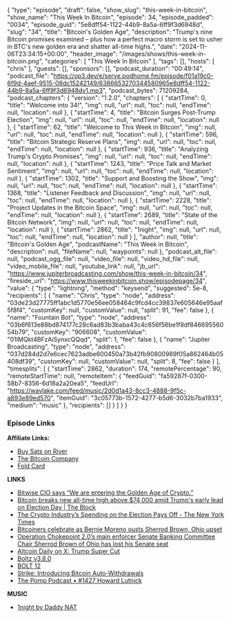 {
  "type": "episode",
  "draft": false,
  "show_slug": "this-week-in-bitcoin",
  "show_name": "This Week In Bitcoin",
  "episode": 34,
  "episode_padded": "0034",
  "episode_guid": "5e8dff54-1122-44b9-8a5a-6ff9f3d6948d",
  "slug": "34",
  "title": "Bitcoin's Golden Age",
  "description": "Trump's nine Bitcoin promises examined – plus how a perfect macro storm is set to usher in BTC's new golden era and shatter all-time highs.",
  "date": "2024-11-06T23:34:15+00:00",
  "header_image": "/images/shows/this-week-in-bitcoin.png",
  "categories": [
    "This Week In Bitcoin"
  ],
  "tags": [],
  "hosts": [
    "chris"
  ],
  "guests": [],
  "sponsors": [],
  "podcast_duration": "00:49:14",
  "podcast_file": "https://op3.dev/e/serve.podhome.fm/episode/f01a19c0-6f9d-4aef-9515-08dc15242149/6386653270344580965e8dff54-1122-44b9-8a5a-6ff9f3d6948dv1.mp3",
  "podcast_bytes": 71209284,
  "podcast_chapters": {
    "version": "1.2.0",
    "chapters": [
      {
        "startTime": 0,
        "title": "Welcome into 34!",
        "img": null,
        "url": null,
        "toc": null,
        "endTime": null,
        "location": null
      },
      {
        "startTime": 4,
        "title": "Bitcoin Surges Post-Trump Election",
        "img": null,
        "url": null,
        "toc": null,
        "endTime": null,
        "location": null
      },
      {
        "startTime": 62,
        "title": "Welcome to This Week in Bitcoin",
        "img": null,
        "url": null,
        "toc": null,
        "endTime": null,
        "location": null
      },
      {
        "startTime": 596,
        "title": "Bitcoin Strategic Reserve Plans",
        "img": null,
        "url": null,
        "toc": null,
        "endTime": null,
        "location": null
      },
      {
        "startTime": 936,
        "title": "Analyzing Trump's Crypto Promises",
        "img": null,
        "url": null,
        "toc": null,
        "endTime": null,
        "location": null
      },
      {
        "startTime": 1243,
        "title": "Price Talk and Market Sentiment",
        "img": null,
        "url": null,
        "toc": null,
        "endTime": null,
        "location": null
      },
      {
        "startTime": 1302,
        "title": "Support and Boosting the Show",
        "img": null,
        "url": null,
        "toc": null,
        "endTime": null,
        "location": null
      },
      {
        "startTime": 1368,
        "title": "Listener Feedback and Discussion",
        "img": null,
        "url": null,
        "toc": null,
        "endTime": null,
        "location": null
      },
      {
        "startTime": 2228,
        "title": "Project Updates in the Bitcoin Space",
        "img": null,
        "url": null,
        "toc": null,
        "endTime": null,
        "location": null
      },
      {
        "startTime": 2689,
        "title": "State of the Bitcoin Network",
        "img": null,
        "url": null,
        "toc": null,
        "endTime": null,
        "location": null
      },
      {
        "startTime": 2862,
        "title": "1night",
        "img": null,
        "url": null,
        "toc": null,
        "endTime": null,
        "location": null
      }
    ],
    "author": null,
    "title": "Bitcoin's Golden Age",
    "podcastName": "This Week in Bitcoin",
    "description": null,
    "fileName": null,
    "waypoints": null
  },
  "podcast_alt_file": null,
  "podcast_ogg_file": null,
  "video_file": null,
  "video_hd_file": null,
  "video_mobile_file": null,
  "youtube_link": null,
  "jb_url": "https://www.jupiterbroadcasting.com/show/this-week-in-bitcoin/34",
  "fireside_url": "https://www.thisweekinbitcoin.show/episodepage/34",
  "value": {
    "type": "lightning",
    "method": "keysend",
    "suggested": 5e-8,
    "recipients": [
      {
        "name": "Chris",
        "type": "node",
        "address": "03de23d27775ff1abc1d5770e56ee058464c9fcd4cc39837e605646e95aaf5f8f4",
        "customKey": null,
        "customValue": null,
        "split": 91,
        "fee": false
      },
      {
        "name": "Fountain Bot",
        "type": "node",
        "address": "03b6f613e88bd874177c28c6ad83b3baba43c4c656f56be1f8df84669556054b79",
        "customKey": "906608",
        "customValue": "01IMQkt4BFzAiSynxcQQqd",
        "split": 1,
        "fee": false
      },
      {
        "name": "Jupiter Broadcasting",
        "type": "node",
        "address": "037d284d2d7e6cec7623adbe600450a73b42fb90800989f05a862464b05408df39",
        "customKey": null,
        "customValue": null,
        "split": 8,
        "fee": false
      }
    ],
    "timesplits": [
      {
        "startTime": 2862,
        "duration": 174,
        "remotePercentage": 90,
        "remoteStartTime": null,
        "remoteItem": {
          "feedGuid": "fa59287f-0300-58b7-8356-6d18a2a20ea5",
          "feedUrl": "https://wavlake.com/feed/music/2d0d1a43-8cc3-4888-9f5c-a893e89ed570",
          "itemGuid": "3c05773b-1572-4277-b5d6-3032b7ba1933",
          "medium": "music"
        },
        "recipients": []
      }
    ]
  }
}


### Episode Links

**Affiliate Links:**

* [Buy Sats on River](https://river.com/signup?r=3CT4V56E)
* [The Bitcoin Company](https://app.thebitcoincompany.com/signup?ref=JUPITER)
* [Fold Card](https://use.foldapp.com/r/XNHPXTFC)

**LINKS**

* [Bitwise CIO says “We are entering the Golden Age of Crypto.”](https://x.com/BitcoinMagazine/status/1854207857190752647)
* [Bitcoin breaks new all-time high above $74,000 amid Trump's early lead on Election Day | The Block](https://www.theblock.co/post/282319/bitcoin-all-time-high)
* [The Crypto Industry’s Spending on the Election Pays Off - The New York Times](https://www.nytimes.com/2024/11/06/technology/crypto-industry-spending-election.html)
* [Bitcoiners celebrate as Bernie Moreno ousts Sherrod Brown, Ohio upset](https://www.cnbc.com/2024/11/05/bitcoiners-celebrate-as-bernie-moreno-ousts-sherrod-brown-ohio-upset.html)
* [Operation Chokepoint 2.0’s main enforcer Senate Banking Committee Chair Sherrod Brown of Ohio has lost his Senate seat](https://x.com/bitcoinnewscom/status/1854021262391284122?t=ASJqAbm5fVHDKeq7CLKqjw)
* [Altcoin Daily on X: Trump Super Cut](https://x.com/AltcoinDailyio/status/1854071062046142628)
* [Boltz v3.8.0 ](https://github.com/BoltzExchange/boltz-backend/releases/tag/v3.8.0)
* [BOLT 12](https://bolt12.org/)
* [Strike: Introducing Bitcoin Auto-Withdrawals](https://x.com/Strike/status/1853839425735630918)
* [The Pomp Podcast • #1427 Howard Lutnick](https://fountain.fm/episode/WDwmxWpLZJgaRrqrGmF3)

**MUSIC**

* [1night by Daddy NAT](https://podcastindex.org/podcast/6751084?episode=18165690894)
